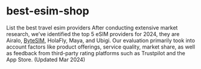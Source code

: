 # best-esim-shop
List the best travel esim providers
After conducting extensive market research, we’ve identified the top 5 eSIM providers for 2024, they are Airalo, [ByteSIM](https://bytesim.com), HolaFly, Maya, and Ubigi. Our evaluation primarily took into account factors like product offerings, service quality, market share, as well as feedback from third-party rating platforms such as Trustpilot and the App Store.  (Updated Mar 2024)
